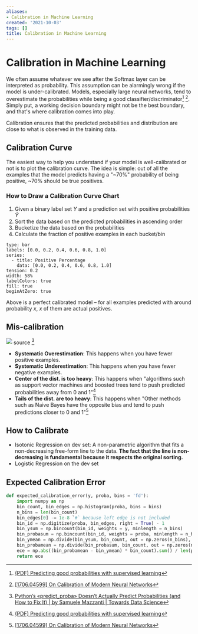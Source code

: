 ```yaml
---
aliases:
- Calibration in Machine Learning
created: '2021-10-03'
tags: []
title: Calibration in Machine Learning
---
```


# Calibration in Machine Learning

We often assume whatever we see after the Softmax layer can be interpreted as probability. This assumption can be alarmingly wrong if the model is under-calibrated. Models, especially large neural networks, tend to overestimate the probabilities while being a good classifier/discriminator[^1] [^2]. Simply put, a working decision boundary might not be the best boundary, and that's where calibration comes into play.

Calibration ensures that the predicted probabilities and distribution are close to what is observed in the training data.

## Calibration Curve

The easiest way to help you understand if your model is well-calibrated or not is to plot the calibration curve. The idea is simple: out of all the examples that the model predicts having a "~70%" probability of being positive, ~70% should be true positives.

### How to Draw a Calibration Curve Chart

1. Given a binary label set $Y$ and a prediction set with positive probabilities $\tilde{Y}$
2. Sort the data based on the predicted probabilities in ascending order
3. Bucketize the data based on the probabilities
4. Calculate the fraction of positive examples in each bucket/bin

```chart
type: bar
labels: [0.0, 0.2, 0.4, 0.6, 0.8, 1.0]
series:
  - title: Positive Percentage
    data: [0.0, 0.2, 0.4, 0.6, 0.8, 1.0]
tension: 0.2
width: 58%
labelColors: true
fill: true
beginAtZero: true
```

Above is a perfect calibrated model – for all examples predicted with around probability $x$, $x$ of them are actual positives.

## Mis-calibration

![](https://miro.medium.com/max/2000/1*862Gd5xzAt2fvp6o2hwuRg.png)
source [^3]

- **Systematic Overestimation**: This happens when you have fewer positive examples.
- **Systematic Underestimation**: This happens when you have fewer negative examples.
- **Center of the dist. is too heavy**: This happens when "algorithms such as support vector machines and boosted trees tend to push predicted probabilities away from 0 and 1"[^1]
- **Tails of the dist. are too heavy**: This happens when "Other methods such as Naive Bayes have the opposite bias and tend to push predictions closer to 0 and 1"[^2]

## How to Calibrate

- Isotonic Regression on dev set: A non-parametric algorithm that fits a non-decreasing free-form line to the data. **The fact that the line is non-decreasing is fundamental because it respects the original sorting.**
- Logistic Regression on the dev set

## Expected Calibration Error

```python
def expected_calibration_error(y, proba, bins = 'fd'):
	import numpy as np
	bin_count, bin_edges = np.histogram(proba, bins = bins)
	n_bins = len(bin_count)
	bin_edges[0] -= 1e-8 `#` because left edge is not included
	bin_id = np.digitize(proba, bin_edges, right = True) - 1
	bin_ysum = np.bincount(bin_id, weights = y, minlength = n_bins)
	bin_probasum = np.bincount(bin_id, weights = proba, minlength = n_bins)
	bin_ymean = np.divide(bin_ysum, bin_count, out = np.zeros(n_bins), where = bin_count > 0)
	bin_probamean = np.divide(bin_probasum, bin_count, out = np.zeros(n_bins), where = bin_count > 0)
	ece = np.abs((bin_probamean - bin_ymean) * bin_count).sum() / len(proba)
	return ece
```

[^1]: [(PDF) Predicting good probabilities with supervised learning](https://www.researchgate.net/publication/221344679_Predicting_good_probabilities_with_supervised_learning)
[^2]: [[1706.04599] On Calibration of Modern Neural Networks](https://arxiv.org/abs/1706.04599)
[^3]: [Python’s «predict_proba» Doesn’t Actually Predict Probabilities (and How to Fix It) | by Samuele Mazzanti | Towards Data Science](https://towardsdatascience.com/pythons-predict-proba-doesn-t-actually-predict-probabilities-and-how-to-fix-it-f582c21d63fc)
